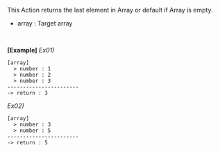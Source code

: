 This Action returns the last element in Array or default if Array is empty.
- array : Target array

<br/>

**[Example]**
*Ex01)*
```
[array]
  > number : 1
  > number : 2
  > number : 3
-----------------------
-> return : 3
```

*Ex02)*
```
[array]
  > number : 3
  > number : 5
-----------------------
-> return : 5
```
